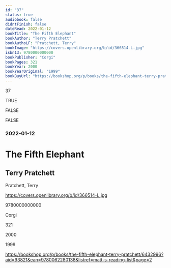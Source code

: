 ```yaml
---
id: "37"
status: true
audiobook: false
didntFinish: false
dateRead: 2022-01-12
bookTitle: "The Fifth Elephant"
bookAuthor: "Terry Pratchett"
bookAuthoLF: "Pratchett, Terry"
bookImage: "https://covers.openlibrary.org/b/id/366514-L.jpg"
isbn13: 9780000000000
bookPublisher: "Corgi"
bookPages: 321
bookYear: 2000
bookYearOriginal: "1999"
bookBuyUrl: "https://bookshop.org/p/books/the-fifth-elephant-terry-pratchett/6432996?aid=93821&ean=9780062280138&listref=matt-s-reading-list&page=2"
---
```

37

TRUE

FALSE

FALSE

### 2022-01-12

# The Fifth Elephant

## Terry Pratchett

Pratchett, Terry

https://covers.openlibrary.org/b/id/366514-L.jpg

9780000000000

Corgi

321

2000

1999

https://bookshop.org/p/books/the-fifth-elephant-terry-pratchett/6432996?aid=93821&ean=9780062280138&listref=matt-s-reading-list&page=2